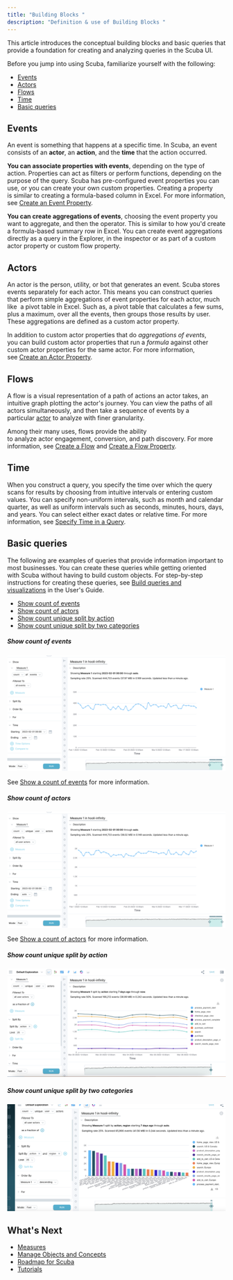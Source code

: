 ```yaml
---
title: "Building Blocks "
description: "Definition & use of Building Blocks "
---
```


This article introduces the conceptual building blocks and basic queries that provide a foundation for creating and analyzing queries in the Scuba UI.

Before you jump into using Scuba, familiarize yourself with the following:

- [Events](#events)
- [Actors](#actors)
- [Flows](#flows)
- [Time](#time)
- [Basic queries](#basic)

## Events

An event is something that happens at a specific time. In Scuba, an event consists of an **actor**, an **action**, and the **time** that the action occurred.

**You can associate properties with events**, depending on the type of action. Properties can act as filters or perform functions, depending on the purpose of the query. Scuba has pre-configured event properties you can use, or you can create your own custom properties. Creating a property is similar to creating a formula-based column in Excel. For more information, see [Create an Event Property](https://docs.scuba.io/guides/create-an-event-property).

**You can create aggregations of events**, choosing the event property you want to aggregate, and then the operator. This is similar to how you'd create a formula-based summary row in Excel. You can create event aggregations directly as a query in the Explorer, in the inspector or as part of a custom actor property or custom flow property.

## Actors

An actor is the person, utility, or bot that generates an event. Scuba stores events separately for each actor. This means you can construct queries that perform simple aggregations of event properties for each actor, much like  a pivot table in Excel. Such as, a pivot table that calculates a few sums, plus a maximum, over all the events, then groups those results by user. These aggregations are defined as a custom actor property.

In addition to custom actor properties that do *aggregations of events*, you can build custom actor properties that run a *formula* against other custom actor properties for the same actor. For more information, see [Create an Actor Property](https://docs.scuba.io/guides/create-an-actor-property).

## Flows

A flow is a visual representation of a path of actions an actor takes, an intuitive graph plotting the actor's journey. You can view the paths of all actors simultaneously, and then take a sequence of events by a particular [actor](https://scuba.atlassian.net/wiki/spaces/LEXICON/pages/1302331425/Actor) to analyze with finer granularity.

Among their many uses, flows provide the ability to analyze actor engagement, conversion, and path discovery. For more information, see [Create a Flow](https://docs.scuba.io/guides/create-a-flow) and [Create a Flow Property](https://docs.scuba.io/guides/create-a-flow-property).

## Time

When you construct a query, you specify the time over which the query scans for results by choosing from intuitive intervals or entering custom values. You can specify non-uniform intervals, such as month and calendar quarter, as well as uniform intervals such as seconds, minutes, hours, days, and years. You can select either exact dates or relative time. For more information, see [Specify Time in a Query](../../scuba-user-guides/build-queries-and-visualizations/specify-time-in-a-query).

## Basic queries

The following are examples of queries that provide information important to most businesses. You can create these queries while getting oriented with Scuba without having to build custom objects. For step-by-step instructions for creating these queries, see [Build queries and visualizations](../../scuba-user-guides/build-queries-and-visualizations) in the User's Guide.

- [Show count of events](#count-events)
- [Show count of actors](#count-actors)
- [Show count unique split by action](#count-unique-action)
- [Show count unique split by two categories](#count-unique-split)

##### Show count of events

![](./attachments/count%20of%20events.png)

See [Show a count of events](../../scuba-user-guides/build-queries-and-visualizations/show-a-count-of-events) for more information.

##### Show count of actors

![](./attachments/count%20of%20actors.png)

See [Show a count of actors](../../scuba-user-guides/build-queries-and-visualizations/show-a-count-of-actors) for more information.

##### Show count unique split by action

![](./attachments/actors%20by%20action.png)

##### Show count unique split by two categories

![](./attachments/cont%20unique%20split%20by%202.png)

## What's Next

- [Measures](../using-measures-in-scuba)
- [Manage Objects and Concepts](../../../scuba-guides/scuba-tutorials/manage-objects-and-queries)
- [Roadmap for Scuba](../roadmap-for-using-scuba)
- [Tutorials](../../../scuba-guides/scuba-tutorials)
